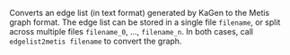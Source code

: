 Converts an edge list (in text format) generated by KaGen to the Metis graph format. The edge list can be stored in a single file `filename`, or split across
multiple files `filename_0`, ..., `filename_n`. In both cases, call `edgelist2metis filename` to convert the graph. 
